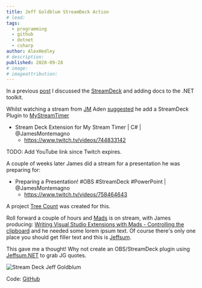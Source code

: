 ```yaml
---
title: Jeff Goldblum StreamDeck Action
# lead:
tags:
  - programming
  - github
  - dotnet
  - csharp
author: AlexHedley
# description:
published: 2020-09-28
# image:
# imageattribution:
---
```


In a previous [post](/post/StreamDeckToolkit/) I discussed the [StreamDeck](https://www.elgato.com/en/gaming/stream-deck) and adding docs to the .NET toolkit.

Whilst watching a stream from [JM](https://www.twitch.tv/jamesmontemagno/) Aden [suggested](https://github.com/jamesmontemagno/MyStreamTimer/issues/36) he add a StreamDeck Plugin to [MyStreamTimer](https://www.mystreamtimer.com/)

- Stream Deck Extension for My Stream Timer | C# | @JamesMontemagno
  - https://www.twitch.tv/videos/744833142

TODO: Add YouTube link since Twitch expires.

A couple of weeks later James did a stream for a presentation he was preparing for:

- Preparing a Presentation! #OBS #StreamDeck #PowerPoint | @JamesMontemagno
  - https://www.twitch.tv/videos/758464643

A project [Tree Count](https://github.com/jamesmontemagno/streamdeck-treecount/) was created for this.

Roll forward a couple of hours and [Mads](https://twitter.com/mkristensen) is on stream, with James producing: [Writing Visual Studio Extensions with Mads - Controlling the clipboard](https://www.youtube.com/watch?v=y_nTdXzterM&list=PLReL099Y5nRdG2n1PrY_tbCsUznoYvqkS) and he needed some lorem ipsum text. Of course there's only one place you should get filler text and this is [Jeffsum](https://jeffsum.com/).

This gave me a thought! Why not create an OBS/StreamDeck plugin using [Jeffsum.NET](https://github.com/jamesmontemagno/Jeffsum.NET) to grab JG quotes.

![Stream Deck Jeff Goldblum](images/jg/StreamDeck-JeffGoldblum.png "Stream Deck Jeff Goldblum")

Code: [GitHub](https://github.com/AlexHedley/JeffGoldblum)
